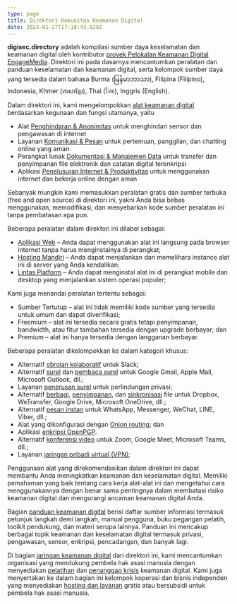 ```yaml
---
type: page
title: Direktori Komunitas Keamanan Digital
date: 2023-01-27T17:18:43.828Z
---
```

**digisec.directory** adalah kompilasi sumber daya keselamatan dan keamanan digital oleh kontributor [proyek Pelokalan Keamanan Digital EngageMedia](https://engagemedia.org/projects/localization/). Direktori ini pada dasarnya mencantumkan peralatan dan panduan keselamatan dan keamanan digital, serta kelompok sumber daya yang tersedia dalam bahasa Burma (မြန်မာဘာသာ), Filipina (Filipino), Indonesia, Khmer (ភាសាខ្មែរ), Thai (ไทย), Inggris (English).

Dalam direktori ini, kami mengelompokkan [alat keamanan digital](/id/categories/alat-keamanan-digital/) berdasarkan kegunaan dan fungsi utamanya, yaitu

* Alat [Penghindaran & Anonimitas](/id/tags/penghindaran-anonimitas/) untuk menghindari sensor dan pengawasan di internet
* Layanan [Komunikasi & Pesan](/id/tags/komunikasi-pesan/) untuk pertemuan, panggilan, dan chatting online yang aman
* Perangkat lunak [Dokumentasi & Manajemen Data](/id/tags/dokumentasi-manajemen-data/) untuk transfer dan penyimpanan file elektronik dan catatan digital terenkripsi
* Aplikasi [Penelusuran Internet & Produktivitas](/id/tags/penelusuran-internet-produktivitas/) untuk menggunakan internet dan bekerja online dengan aman

Sebanyak mungkin kami memasukkan peralatan gratis dan sumber terbuka (free and open source) di direktori ini, yakni Anda bisa bebas menggunakan, memodifikasi, dan menyebarkan kode sumber peralatan ini tanpa pembatasan apa pun. 

Beberapa peralatan dalam direktori ini dilabel sebagai:

* [Aplikasi Web](/id/tags/aplikasi-web/) – Anda dapat menggunakan alat ini langsung pada browser internet tanpa harus menginstalnya di perangkat;
* [Hosting Mandiri](/id/tags/hosting-mandiri/) – Anda dapat menjalankan dan memelihara instance alat ini di server yang Anda kendalikan;
* [Lintas Platform](/id/tags/lintas-platform/) – Anda dapat menginstal alat ini di perangkat mobile dan desktop yang menjalankan sistem operasi populer;

Kami juga menandai peralatan tertentu sebagai:

* Sumber Tertutup – alat ini tidak memiliki kode sumber yang tersedia untuk umum dan dapat diverifikasi;
* Freemium – alat ini tersedia secara gratis tetapi penyimpanan, bandwidth, atau fitur tambahan tersedia dengan upgrade berbayar; dan
* Premium – alat ini hanya tersedia dengan langganan berbayar.

Beberapa peralatan dikelompokkan ke dalam kategori khusus:

* Alternatif [obrolan kolaboratif](/id/categories/obrolan-kolaboratif) untuk Slack;
* Alternatif [surel](/id/categories/surel) dan [pembaca surel](/id/categories/pembaca-surel/) untuk Google Gmail, Apple Mail, Microsoft Outlook, dll.;
* Layanan [penerusan surel](/id/categories/penerusan-surel/) untuk perlindungan privasi;
* Alternatif [berbagi](/id/categories/berbagi-file), [penyimpanan](/id/categories/penyimpanan-file), dan [sinkronisasi](/id/categories/sinkronisasi-file) file untuk Dropbox, WeTransfer, Google Drive, Microsoft OneDrive, dll.;
* Alternatif [pesan instan](/id/categories/pesan-instan) untuk WhatsApp, Messenger, WeChat, LINE, Viber, dll.;
* Alat yang dikonfigurasi dengan [Onion routing](/id/categories/onion-routing); dan
* Aplikasi [enkripsi OpenPGP](/id/categories/enkripsi-openpgp).
* Alternatif [konferensi video](/id/categories/konferensi-video) untuk Zoom, Google Meet, Microsoft Teams, dll.;
* Layanan [jaringan pribadi virtual (VPN)](/id/categories/jaringan-pribadi-virtual);

Penggunaan alat yang direkomendasikan dalam direktori ini dapat membantu Anda meningkatkan keamanan dan keselamatan digital. Memiliki pemahaman yang baik tentang cara kerja alat-alat ini dan mengetahui cara menggunakannya dengan benar sama pentingnya dalam membatasi risiko keamanan digital dan mengurangi ancaman keamanan digital Anda.

Bagian [panduan keamanan digital](/id/categories/panduan-keamanan-digital/) berisi daftar sumber informasi termasuk petunjuk langkah demi langkah, manual pengguna, buku pegangan pelatih, toolkit pendukung, dan materi serupa lainnya. Panduan ini mencakup berbagai topik keamanan dan keselamatan digital termasuk privasi, pengawasan, sensor, enkripsi, pencadangan, dan banyak lagi.

Di bagian [jaringan keamanan digital](/id/categories/jaringan-keamanan-digital/) dari direktori ini, kami mencantumkan organisasi yang mendukung pembela hak asasi manusia dengan menyediakan [pelatihan](/id/categories/pelatihan-keamanan-digital/) dan [penanggap krisis](/id/categories/penanggap-krisis-keamanan-digital/) keamanan digital. Kami juga menyertakan ke dalam bagian ini kelompok koperasi dan bisnis independen yang menyediakan [hosting dan layanan](/id/categories/penyedia-layanan-keamanan-digital/) gratis atau bersubsidi untuk pembela hak asasi manusia.